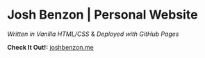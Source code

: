 # Josh Benzon | Personal Website

_Written in Vanilla HTML/CSS_ & _Deployed with GitHub Pages_

**Check It Out!:** [joshbenzon.me](https://joshbenzon.me/)
